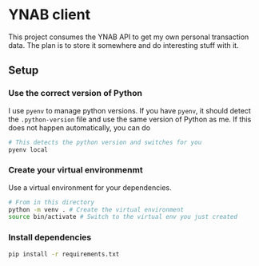 # YNAB client

This project consumes the YNAB API to get my own personal transaction data. The plan is to store it somewhere and do interesting stuff with it.

## Setup

### Use the correct version of Python
I use `pyenv` to manage python versions. If you have `pyenv`, it should detect the `.python-version` file and use the same version of Python as me. If this does not happen automatically, you can do

```bash
# This detects the python version and switches for you
pyenv local
```

### Create your virtual environmenmt
Use a virtual environment for your dependencies.

```bash
# From in this directory
python -m venv . # Create the virtual environment
source bin/activate # Switch to the virtual env you just created
```

### Install dependencies

```bash
pip install -r requirements.txt
```



